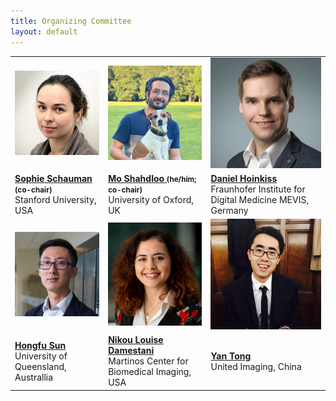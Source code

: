 ```yaml
--- 
title: Organizing Committee
layout: default
--- 
```

<table style="width:100%">
<tbody>
<tr>
    <td><img src="/images/committee/sophie.jpg" width=200px></td>
    <td><img src="/images/committee/mo.jpg" width=200px></td>
    <td><img src="/images/committee/daniel.jpg" width=200px></td>
</tr>
<tr>
<td><strong><a href="https://sophieschau.github.io">Sophie Schauman <a style="font-size: smaller;">(co-chair)</a></a></strong><br> Stanford University, USA</td>
<td><strong><a href="https://moshahdloo.com">Mo Shahdloo <a style="font-size: smaller;">(he/him; co-chair)</a></a></strong><br> University of Oxford, UK</td>
<td><strong><a href="https://www.mevis.fraunhofer.de/en/employees/daniel-hoinkiss.html">Daniel Hoinkiss</a></strong><br> Fraunhofer Institute for Digital Medicine MEVIS, Germany</td>
</tr>
<tr>
    <td><img src="/images/committee/hongfu.jpg" width=200px></td>
    <td><img src="/images/committee/nikou.jpg" width=200px></td>
    <td><img src="/images/committee/yan.jpg" width=200px></td>
</tr>
<tr>
<td><strong><a href="https://researchers.uq.edu.au/researcher/24057">Hongfu Sun</a></strong><br> University of Queensland, Australlia</td>
<td><strong><a href="https://twitter.com/nikou_ld?lang=en-GB">Nikou Louise Damestani</a></strong><br> Martinos Center for Biomedical Imaging, USA</td>
<td><strong><a href="https://www.linkedin.com/in/yan-tong-6b20ba141/">Yan Tong</a></strong><br> United Imaging, China</td>
</tr>
</tbody>
</table>